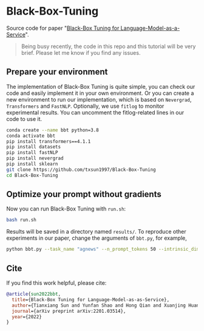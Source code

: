# Black-Box-Tuning
Source code for paper "[Black-Box Tuning for Language-Model-as-a-Service](https://arxiv.org/abs/2201.03514)".

> Being busy recently, the code in this repo and this tutorial will be very brief. Please let me know if you find any issues.

## Prepare your environment

The implementation of Black-Box Tuning is quite simple, you can check our code and easily implement it in your own environment. Or you can create a new environment to run our implementation, which is based on `Nevergrad`, `Transformers` and `FastNLP`. Optionally, we use `fitlog` to monitor experimental results. You can uncomment the fitlog-related lines in our code to use it.

```bash
conda create --name bbt python=3.8
conda activate bbt
pip install transformers==4.1.1
pip install datasets
pip install fastNLP
pip install nevergrad
pip install sklearn
git clone https://github.com/txsun1997/Black-Box-Tuning
cd Black-Box-Tuning
```

## Optimize your prompt without gradients

Now you can run Black-Box Tuning with `run.sh`:

```bash
bash run.sh
```

Results will be saved in a directory named `results/`. To reproduce other experiments in our paper, change the arguments of `bbt.py`, for example, 

```bash
python bbt.py --task_name "agnews" --n_prompt_tokens 50 --intrinsic_dim 500 --k_shot 16 --device "cuda:0" --seed 42 --loss_type "hinge" --cat_or_add "add" --budget 8000
```

## Cite

If you find this work helpful, please cite:

```bibtex
@article{sun2022bbt,
  title={Black-Box Tuning for Language-Model-as-as-Service}, 
  author={Tianxiang Sun and Yunfan Shao and Hong Qian and Xuanjing Huang and Xipeng Qiu},
  journal={arXiv preprint arXiv:2201.03514},
  year={2022}
}
```

